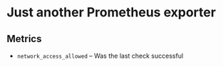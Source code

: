 # Just another Prometheus exporter

## Metrics

* `network_access_allowed` – Was the last check successful
